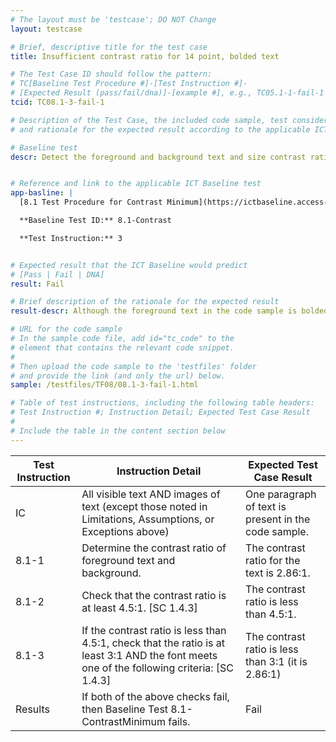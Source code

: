 ```yaml
---
# The layout must be 'testcase'; DO NOT Change
layout: testcase

# Brief, descriptive title for the test case
title: Insufficient contrast ratio for 14 point, bolded text

# The Test Case ID should follow the pattern: 
# TC[Baseline Test Procedure #]-[Test Instruction #]-
# [Expected Result (pass/fail/dna)]-[example #], e.g., TC05.1-1-fail-1
tcid: TC08.1-3-fail-1

# Description of the Test Case, the included code sample, test considerations,
# and rationale for the expected result according to the applicable ICT

# Baseline test
descr: Detect the foreground and background text and size contrast ratio. Determine whether contrast ratio is sufficient. The text in the code sample is NOT sufficient contrast between the foreground and background for bolded text.


# Reference and link to the applicable ICT Baseline test
app-basline: | 
  [8.1 Test Procedure for Contrast Minimum](https://ictbaseline.access-board.gov/08Contrast/#81-test-procedure-for-contrast-minimum)

  **Baseline Test ID:** 8.1-Contrast

  **Test Instruction:** 3


# Expected result that the ICT Baseline would predict
# [Pass | Fail | DNA]
result: Fail

# Brief description of the rationale for the expected result
result-descr: Although the foreground text in the code sample is bolded, it DOES NOT provide sufficient contrast because the contrast is below the 3:1 contrast ratio requirement for bolded text.

# URL for the code sample
# In the sample code file, add id="tc_code" to the 
# element that contains the relevant code snippet.
#
# Then upload the code sample to the 'testfiles' folder 
# and provide the link (and only the url) below.
sample: /testfiles/TF08/08.1-3-fail-1.html

# Table of test instructions, including the following table headers: 
# Test Instruction #; Instruction Detail; Expected Test Case Result
#
# Include the table in the content section below
---
```

| Test Instruction | Instruction Detail | Expected Test Case Result |
|------------------|--------------------|---------------------------|
|IC | All visible text AND images of text (except those noted in Limitations, Assumptions, or Exceptions above) | One paragraph of text is present in the code sample. |
| 8.1-1 | Determine the contrast ratio of foreground text and background. | The contrast ratio for the text is 2.86:1. | 
| 8.1-2 | Check that the contrast ratio is at least 4.5:1. [SC 1.4.3] | The contrast ratio is less than 4.5:1. |
| 8.1-3 | If the contrast ratio is less than 4.5:1, check that the ratio is at least 3:1 AND the font meets one of the following criteria: [SC 1.4.3] | The contrast ratio is less than 3:1 (it is 2.86:1) |
| Results | If both of the above checks fail, then Baseline Test 8.1-ContrastMinimum fails. | Fail |
